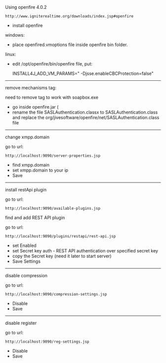 Using openfire 4.0.2

    http://www.igniterealtime.org/downloads/index.jsp#openfire

- install openfire


windows:

- place openfired.vmoptions file inside openfire bin folder.

linux:

- edit /opt/openfire/bin/openfire file, put:

    INSTALL4J_ADD_VM_PARAMS=" -Djsse.enableCBCProtection=false"

---

remove mechanisms tag:

need to remove tag <mechanisms xmlns="urn:ietf:params:xml:ns:xmpp-sasl"> to work with soapbox.exe

- go inside openfire.jar (
- rename the file  SASLAuthentication.classx to  SASLAuthentication.class and replace the org/jivesoftware/openfire/net/SASLAuthentication.class file

---

change xmpp.domain

go to url:

    http://localhost:9090/server-properties.jsp

- find xmpp.domain
- set xmpp.domain to your ip
- Save

---

install restApi plugin

go to url:

    http://localhost:9090/available-plugins.jsp

find and add REST API plugin

go to url:

    http://localhost:9090/plugins/restapi/rest-api.jsp

- set Enabled
- set Secret key auth - REST API authentication over specified secret key
- copy the Secret key (need it later to start server)
- Save Settings

---

disable compression

go to url:

    http://localhost:9090/compression-settings.jsp

- Disable
- Save

---

disable register

go to url:

    http://localhost:9090/reg-settings.jsp
    
- Disable
- Save
